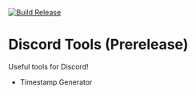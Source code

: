 [![Build Release](https://github.com/byChratos/discord-tools/actions/workflows/build.yml/badge.svg)](https://github.com/byChratos/discord-tools/actions/workflows/build.yml)

# Discord Tools (Prerelease)

Useful tools for Discord!

* Timestamp Generator
